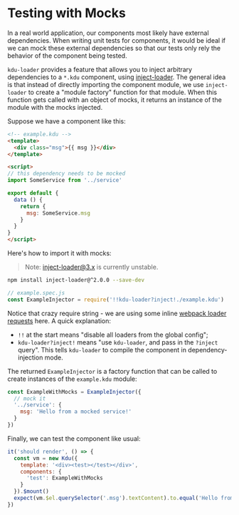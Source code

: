 # Testing with Mocks

In a real world application, our components most likely have external dependencies. When writing unit tests for components, it would be ideal if we can mock these external dependencies so that our tests only rely the behavior of the component being tested.

`kdu-loader` provides a feature that allows you to inject arbitrary dependencies to a `*.kdu` component, using [inject-loader](https://github.com/plasticine/inject-loader). The general idea is that instead of directly importing the component module, we use `inject-loader` to create a "module factory" function for that module. When this function gets called with an object of mocks, it returns an instance of the module with the mocks injected.

Suppose we have a component like this:

``` html
<!-- example.kdu -->
<template>
  <div class="msg">{{ msg }}</div>
</template>

<script>
// this dependency needs to be mocked
import SomeService from '../service'

export default {
  data () {
    return {
      msg: SomeService.msg
    }
  }
}
</script>
```

Here's how to import it with mocks:

> Note: inject-loader@3.x is currently unstable.

``` bash
npm install inject-loader@^2.0.0 --save-dev
```

``` js
// example.spec.js
const ExampleInjector = require('!!kdu-loader?inject!./example.kdu')
```

Notice that crazy require string - we are using some inline [webpack loader requests](https://webpack.github.io/docs/loaders.html) here. A quick explanation:

- `!!` at the start means "disable all loaders from the global config";
- `kdu-loader?inject!` means "use `kdu-loader`, and pass in the `?inject` query". This tells `kdu-loader` to compile the component in dependency-injection mode.

The returned `ExampleInjector` is a factory function that can be called to create instances of the `example.kdu` module:

``` js
const ExampleWithMocks = ExampleInjector({
  // mock it
  '../service': {
    msg: 'Hello from a mocked service!'
  }
})
```

Finally, we can test the component like usual:

``` js
it('should render', () => {
  const vm = new Kdu({
    template: '<div><test></test></div>',
    components: {
      'test': ExampleWithMocks
    }
  }).$mount()
  expect(vm.$el.querySelector('.msg').textContent).to.equal('Hello from a mocked service!')
})
```
